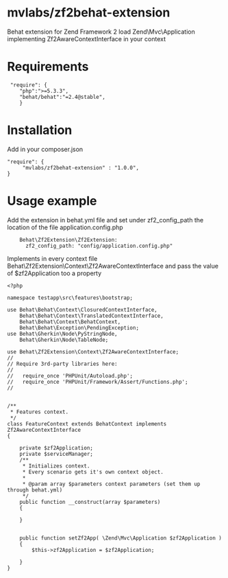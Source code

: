 mvlabs/zf2behat-extension
==============

Behat extension for Zend Framework 2 load Zend\Mvc\Application implementing Zf2AwareContextInterface in your context

Requirements
=============
```
 "require": {
	"php":">=5.3.3",
	"behat/behat":"=2.4@stable",
    }
```
Installation
==============
Add in your composer.json
```
"require": {
     "mvlabs/zf2behat-extension" : "1.0.0",
}

```

Usage example
=============

Add the extension in behat.yml file and set under zf2_config_path the location of the file application.config.php

```
    Behat\Zf2Extension\Zf2Extension:
      zf2_config_path: "config/application.config.php"

```

Implements in every context file Behat\Zf2Extension\Context\Zf2AwareContextInterface and pass the value of $zf2Application too a property

```
<?php

namespace testapp\src\features\bootstrap;

use Behat\Behat\Context\ClosuredContextInterface,
    Behat\Behat\Context\TranslatedContextInterface,
    Behat\Behat\Context\BehatContext,
    Behat\Behat\Exception\PendingException;
use Behat\Gherkin\Node\PyStringNode,
    Behat\Gherkin\Node\TableNode;

use Behat\Zf2Extension\Context\Zf2AwareContextInterface;
//
// Require 3rd-party libraries here:
//
//   require_once 'PHPUnit/Autoload.php';
//   require_once 'PHPUnit/Framework/Assert/Functions.php';
//


/**
 * Features context.
 */
class FeatureContext extends BehatContext implements Zf2AwareContextInterface
{

    private $zf2Application;
    private $serviceManager;
    /**
     * Initializes context.
     * Every scenario gets it's own context object.
     *
     * @param array $parameters context parameters (set them up through behat.yml)
     */
    public function __construct(array $parameters)
    {

    }
   

    public function setZf2App( \Zend\Mvc\Application $zf2Application )
    {
        $this->zf2Application = $zf2Application;

    }
}

```


